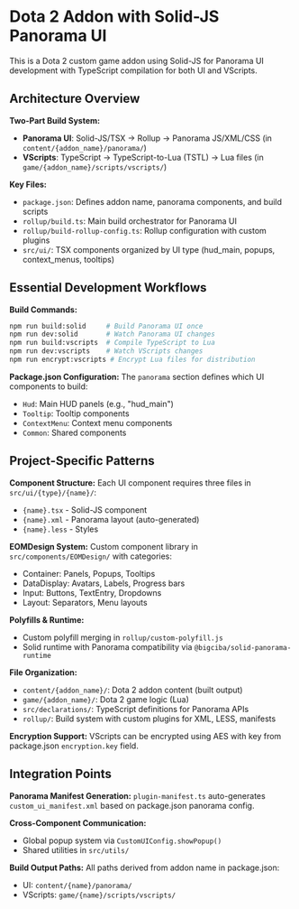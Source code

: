 # Dota 2 Addon with Solid-JS Panorama UI

This is a Dota 2 custom game addon using Solid-JS for Panorama UI development with TypeScript compilation for both UI and VScripts.

## Architecture Overview

**Two-Part Build System:**
- **Panorama UI**: Solid-JS/TSX → Rollup → Panorama JS/XML/CSS (in `content/{addon_name}/panorama/`)
- **VScripts**: TypeScript → TypeScript-to-Lua (TSTL) → Lua files (in `game/{addon_name}/scripts/vscripts/`)

**Key Files:**
- `package.json`: Defines addon name, panorama components, and build scripts
- `rollup/build.ts`: Main build orchestrator for Panorama UI
- `rollup/build-rollup-config.ts`: Rollup configuration with custom plugins
- `src/ui/`: TSX components organized by UI type (hud_main, popups, context_menus, tooltips)

## Essential Development Workflows

**Build Commands:**
```bash
npm run build:solid     # Build Panorama UI once
npm run dev:solid       # Watch Panorama UI changes
npm run build:vscripts  # Compile TypeScript to Lua
npm run dev:vscripts    # Watch VScripts changes
npm run encrypt:vscripts # Encrypt Lua files for distribution
```

**Package.json Configuration:**
The `panorama` section defines which UI components to build:
- `Hud`: Main HUD panels (e.g., "hud_main")
- `Tooltip`: Tooltip components
- `ContextMenu`: Context menu components
- `Common`: Shared components

## Project-Specific Patterns

**Component Structure:**
Each UI component requires three files in `src/ui/{type}/{name}/`:
- `{name}.tsx` - Solid-JS component
- `{name}.xml` - Panorama layout (auto-generated)
- `{name}.less` - Styles

**EOMDesign System:**
Custom component library in `src/components/EOMDesign/` with categories:
- Container: Panels, Popups, Tooltips
- DataDisplay: Avatars, Labels, Progress bars
- Input: Buttons, TextEntry, Dropdowns
- Layout: Separators, Menu layouts

**Polyfills & Runtime:**
- Custom polyfill merging in `rollup/custom-polyfill.js`
- Solid runtime with Panorama compatibility via `@bigciba/solid-panorama-runtime`

**File Organization:**
- `content/{addon_name}/`: Dota 2 addon content (built output)
- `game/{addon_name}/`: Dota 2 game logic (Lua)
- `src/declarations/`: TypeScript definitions for Panorama APIs
- `rollup/`: Build system with custom plugins for XML, LESS, manifests

**Encryption Support:**
VScripts can be encrypted using AES with key from package.json `encryption.key` field.

## Integration Points

**Panorama Manifest Generation:**
`plugin-manifest.ts` auto-generates `custom_ui_manifest.xml` based on package.json panorama config.

**Cross-Component Communication:**
- Global popup system via `CustomUIConfig.showPopup()`
- Shared utilities in `src/utils/`

**Build Output Paths:**
All paths derived from addon name in package.json:
- UI: `content/{name}/panorama/`
- VScripts: `game/{name}/scripts/vscripts/`